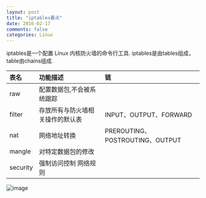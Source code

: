 ```yaml
---
layout: post
title: "iptables要点"
date: 2016-02-17
comments: false
categories: Linux
---
```


iptables是一个配置 Linux 内核防火墙的命令行工具. iptables是由tables组成，table由chains组成. 

表名|功能描述|链|
|:--|:--|:--
raw|配置数据包,不会被系统跟踪|
filter|存放所有与防火墙相关操作的默认表|INPUT、OUTPUT、FORWARD
nat|网络地址转换|PREROUTING、POSTROUTING、OUTPUT
mangle|对特定数据包的修改
security|强制访问控制 网络规则



![image](https://i.v2ex.co/4WFXrnn2.png)